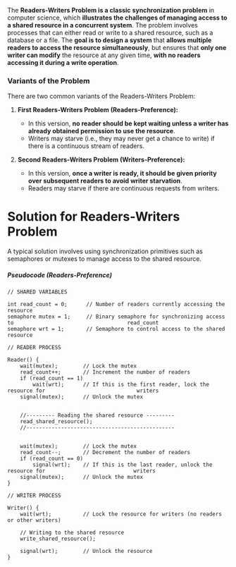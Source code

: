
The **Readers-Writers Problem is a classic synchronization problem** in computer science, which **illustrates the challenges of managing access to a shared resource in a concurrent system**. 
The problem involves processes that can either read or write to a shared resource, such as a database or a file. The **goal is to design a system** that **allows multiple readers to access the resource simultaneously**, but ensures that **only one writer can modify** the resource at any given time, **with no readers accessing it during a write operation**.


### Variants of the Problem
There are two common variants of the Readers-Writers Problem:

1. **First Readers-Writers Problem (Readers-Preference):**
    - In this version, **no reader should be kept waiting unless a writer has already obtained permission to use the resource**.
    - Writers may starve (i.e., they may never get a chance to write) if there is a continuous stream of readers.
      
2. **Second Readers-Writers Problem (Writers-Preference):**
    - In this version, **once a writer is ready, it should be given priority over subsequent readers to avoid writer starvation**.
    - Readers may starve if there are continuous requests from writers.


# Solution for Readers-Writers Problem
A typical solution involves using synchronization primitives such as semaphores or mutexes to manage access to the shared resource.

##### Pseudocode (Readers-Preference)
```
// SHARED VARIABLES

int read_count = 0;      // Number of readers currently accessing the resource
semaphore mutex = 1;     // Binary semaphore for synchronizing access to                                    read_count 
semaphore wrt = 1;       // Semaphore to control access to the shared resource
```

```
// READER PROCESS

Reader() {
    wait(mutex);        // Lock the mutex
    read_count++;       // Increment the number of readers
    if (read_count == 1)
        wait(wrt);      // If this is the first reader, lock the resource for                             writers
    signal(mutex);      // Unlock the mutex


    //--------- Reading the shared resource ---------
    read_shared_resource();
    //-----------------------------------------------


    wait(mutex);        // Lock the mutex
    read_count--;       // Decrement the number of readers
    if (read_count == 0)
        signal(wrt);    // If this is the last reader, unlock the resource for                            writers
    signal(mutex);      // Unlock the mutex
}
```

```
// WRITER PROCESS

Writer() {
    wait(wrt);          // Lock the resource for writers (no readers or other writers)
    
    // Writing to the shared resource
    write_shared_resource();

    signal(wrt);        // Unlock the resource
}

```
